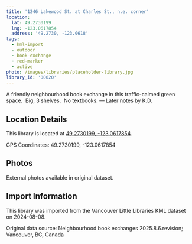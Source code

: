 ```yaml
---
title: '1246 Lakewood St. at Charles St., n.e. corner'
location:
  lat: 49.2730199
  lng: -123.0617854
  address: '49.2730, -123.0618'
tags:
  - kml-import
  - outdoor
  - book-exchange
  - red-marker
  - active
photo: /images/libraries/placeholder-library.jpg
library_id: '00020'
---
```

A friendly neighbourhood book exchange in this traffic-calmed green space.  Big, 3 shelves.  
No textbooks.
— Later notes by K.D.

## Location Details

This library is located at [49.2730199, -123.0617854](https://www.google.com/maps?q=49.2730199,-123.0617854).

GPS Coordinates: 49.2730199, -123.0617854

## Photos

External photos available in original dataset.

## Import Information

This library was imported from the Vancouver Little Libraries KML dataset on 2024-08-08.

Original data source: Neighbourhood book exchanges 2025.8.6.revision; Vancouver, BC, Canada
